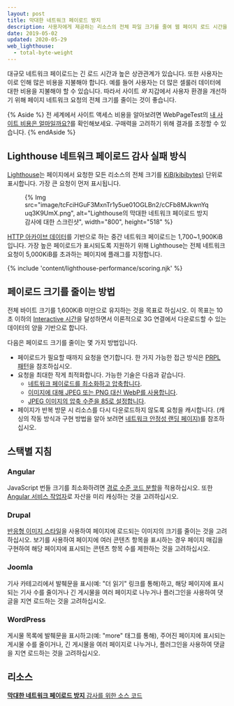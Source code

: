 ```yaml
---
layout: post
title: 막대한 네트워크 페이로드 방지
description: 사용자에게 제공하는 리소스의 전체 파일 크기를 줄여 웹 페이지 로드 시간을 개선하는 방법에 대해 알아봅니다.
date: 2019-05-02
updated: 2020-05-29
web_lighthouse:
  - total-byte-weight
---
```


대규모 네트워크 페이로드는 긴 로드 시간과 높은 상관관계가 있습니다. 또한 사용자는 이로 인해 많은 비용을 지불해야 합니다. 예를 들어 사용자는 더 많은 셀룰러 데이터에 대한 비용을 지불해야 할 수 있습니다. 따라서 사이트 *와* 지갑에서 사용자 환경을 개선하기 위해 페이지 네트워크 요청의 전체 크기를 줄이는 것이 좋습니다.

{% Aside %} 전 세계에서 사이트 액세스 비용을 알아보려면 WebPageTest의 [내 사이트 비용은 얼마일까요?](https://whatdoesmysitecost.com/)를 확인해보세요. 구매력을 고려하기 위해 결과를 조정할 수 있습니다. {% endAside %}

## Lighthouse 네트워크 페이로드 감사 실패 방식

[Lighthouse](https://developer.chrome.com/docs/lighthouse/overview/)는 페이지에서 요청한 모든 리소스의 전체 크기를 [KiB(kibibytes)](https://en.wikipedia.org/wiki/Kibibyte) 단위로 표시합니다. 가장 큰 요청이 먼저 표시됩니다.

<figure>{% Img src="image/tcFciHGuF3MxnTr1y5ue01OGLBn2/cCFb8MJkwnYquq3K9UmX.png", alt="Lighthouse의 막대한 네트워크 페이로드 방지 감사에 대한 스크린샷", width="800", height="518" %}</figure>

[HTTP 아카이브 데이터](https://httparchive.org/reports/state-of-the-web?start=latest#bytesTotal)를 기반으로 하는 중간 네트워크 페이로드는 1,700~1,900KiB입니다. 가장 높은 페이로드가 표시되도록 지원하기 위해 Lighthouse는 전체 네트워크 요청이 5,000KiB를 초과하는 페이지에 플래그를 지정합니다.

{% include 'content/lighthouse-performance/scoring.njk' %}

## 페이로드 크기를 줄이는 방법

전체 바이트 크기를 1,600KiB 미만으로 유지하는 것을 목표로 하십시오. 이 목표는 10초 이하의 [Interactive 시간](/tti/)을 달성하면서 이론적으로 3G 연결에서 다운로드할 수 있는 데이터의 양을 기반으로 합니다.

다음은 페이로드 크기를 줄이는 몇 가지 방법입니다.

- 페이로드가 필요할 때까지 요청을 연기합니다. 한 가지 가능한 접근 방식은 [PRPL 패턴](/apply-instant-loading-with-prpl)을 참조하십시오.
- 요청을 최대한 작게 최적화합니다. 가능한 기술은 다음과 같습니다.
    - [네트워크 페이로드를 최소화하고 압축합니다](/reduce-network-payloads-using-text-compression).
    - [이미지에 대해 JPEG 또는 PNG 대신 WebP를 사용합니다](/serve-images-webp).
    - [JPEG 이미지의 압축 수준을 85로 설정합니다](/use-imagemin-to-compress-images).
- 페이지가 반복 방문 시 리소스를 다시 다운로드하지 않도록 요청을 캐시합니다. (캐싱의 작동 방식과 구현 방법을 알아 보려면 [네트워크 안정성 랜딩 페이지)](/reliable)를 참조하십시오.

## 스택별 지침

### Angular

JavaScript 번들 크기를 최소화하려면 [경로 수준 코드 분할](/route-level-code-splitting-in-angular/)을 적용하십시오. 또한 [Angular 서비스 작업자](/precaching-with-the-angular-service-worker/)로 자산을 미리 캐싱하는 것을 고려하십시오.

### Drupal

[반응형 이미지 스타일](https://www.drupal.org/docs/8/mobile-guide/responsive-images-in-drupal-8)을 사용하여 페이지에 로드되는 이미지의 크기를 줄이는 것을 고려하십시오. 보기를 사용하여 페이지에 여러 콘텐츠 항목을 표시하는 경우 페이지 매김을 구현하여 해당 페이지에 표시되는 콘텐츠 항목 수를 제한하는 것을 고려하십시오.

### Joomla

기사 카테고리에서 발췌문을 표시(예: "더 읽기" 링크를 통해)하고, 해당 페이지에 표시되는 기사 수를 줄이거나 긴 게시물을 여러 페이지로 나누거나 플러그인을 사용하여 댓글을 지연 로드하는 것을 고려하십시오.

### WordPress

게시물 목록에 발췌문을 표시하고(예: "more" 태그를 통해), 주어진 페이지에 표시되는 게시물 수를 줄이거나, 긴 게시물을 여러 페이지로 나누거나, 플러그인을 사용하여 댓글을 지연 로드하는 것을 고려하십시오.

## 리소스

[**막대한 네트워크 페이로드 방지** 감사를 위한 소스 코드](https://github.com/GoogleChrome/lighthouse/blob/master/lighthouse-core/audits/byte-efficiency/total-byte-weight.js)
